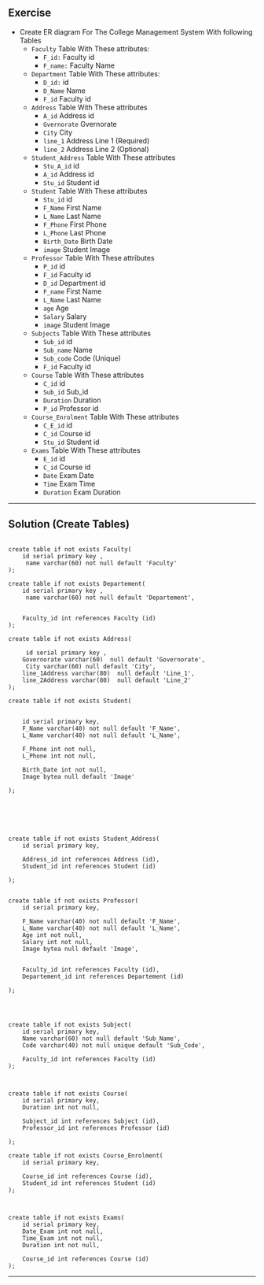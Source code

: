 ## Exercise 
* Create ER diagram For The College Management System With following Tables
    * `Faculty` Table With These attributes:
        * `F_id:` Faculty id
        * `F_name:` Faculty Name
    * `Department` Table With These attributes:
        * `D_id:` id
        * `D_Name` Name
        * `F_id` Faculty id
    * `Address` Table With These attributes
        * `A_id` Address id
        * `Gvernorate` Gvernorate
        * `City` City
        * `line_1` Address Line 1 (Required)
        * `line_2` Address Line 2 (Optional)
    * `Student_Address` Table With These attributes
        * `Stu_A_id` id
        * `A_id` Address id
        * `Stu_id` Student id
    * `Student` Table With These attributes
        * `Stu_id` id
        * `F_Name` First Name
        * `L_Name` Last Name
        * `F_Phone` First Phone
        * `L_Phone` Last Phone
        * `Birth_Date` Birth Date
        * `image` Student Image
    * `Professor` Table With These attributes
        * `P_id` id
        * `F_id` Faculty id
        * `D_id` Department id
        * `F_name` First Name
        * `L_Name` Last Name
        * `age` Age
        * `Salary` Salary
        * `image` Student Image
    * `Subjects` Table With These attributes
        * `Sub_id` id
        * `Sub_name` Name
        * `Sub_code` Code (Unique)
        * `F_id` Faculty id
    * `Course` Table With These attributes
        * `C_id` id
        * `Sub_id` Sub_id
        * `Duration` Duration
        * `P_id` Professor id
    * `Course_Enrolment` Table With These attributes
        * `C_E_id` id
        * `C_id` Course id
        * `Stu_id` Student id
    * `Exams` Table With These attributes
        * `E_id` id
        * `C_id` Course id
        * `Date` Exam Date
        * `Time` Exam Time
        * `Duration` Exam Duration

 ________________________________________________________________________________

 ## Solution (Create Tables)       

```

create table if not exists Faculty(
	id serial primary key ,
     name varchar(60) not null default 'Faculty'
);

create table if not exists Departement(
	id serial primary key ,
     name varchar(60) not null default 'Departement',
	
	
	Faculty_id int references Faculty (id)
);

create table if not exists Address(
	
     id serial primary key ,
	Governorate varchar(60)  null default 'Governorate',
     City varchar(60) null default 'City',
	line_1Address varchar(80)  null default 'Line_1',
	line_2Address varchar(80)  null default 'Line_2'
);

create table if not exists Student(

	
	id serial primary key,
	F_Name varchar(40) not null default 'F_Name',
	L_Name varchar(40) not null default 'L_Name',
	
	F_Phone int not null,
	L_Phone int not null,
	
	Birth_Date int not null,
	Image bytea null default 'Image'

);






create table if not exists Student_Address(
	id serial primary key,	

	Address_id int references Address (id),
	Student_id int references Student (id)
	
);


create table if not exists Professor(
	id serial primary key,
	
	F_Name varchar(40) not null default 'F_Name',
	L_Name varchar(40) not null default 'L_Name',
	Age int not null,
	Salary int not null,
	Image bytea null default 'Image',
	
	
	Faculty_id int references Faculty (id),
	Departement_id int references Departement (id)
	
);




create table if not exists Subject(
	id serial primary key,
	Name varchar(60) not null default 'Sub_Name',
	Code varchar(40) not null unique default 'Sub_Code',
	
	Faculty_id int references Faculty (id)
);



create table if not exists Course(
	id serial primary key,
	Duration int not null,
	
	Subject_id int references Subject (id),
	Professor_id int references Professor (id)
		
);

create table if not exists Course_Enrolment(
	id serial primary key,
	
	Course_id int references Course (id),
	Student_id int references Student (id)
);



create table if not exists Exams(
	id serial primary key,
	Date_Exam int not null,
	Time_Exam int not null,
	Duration int not null,
	
	Course_id int references Course (id)
);

```

_______________________________________________________________________________


